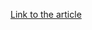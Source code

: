 [Link to the article](https://guardicore.com/2018/06/operation-prowli-traffic-manipulation-cryptocurrency-mining/)
